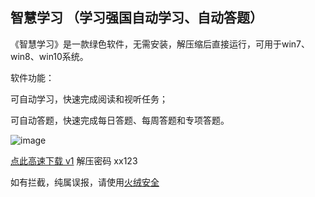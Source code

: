 ## 智慧学习 （学习强国自动学习、自动答题）

《智慧学习》是一款绿色软件，无需安装，解压缩后直接运行，可用于win7、win8、win10系统。

软件功能：

可自动学习，快速完成阅读和视听任务；

可自动答题，快速完成每日答题、每周答题和专项答题。

![image](https://z3.ax1x.com/2021/03/26/6jorsH.png)

[点此高速下载 v1](https://aiyotu.github.io/xx/%E6%99%BA%E6%85%A7%E5%AD%A6%E4%B9%A0v1.zip)  解压密码 xx123

如有拦截，纯属误报，请使用[火绒安全](https://www.huorong.cn/)